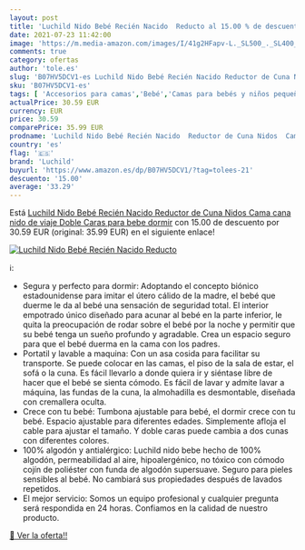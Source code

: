 ```yaml
---
layout: post
title: 'Luchild Nido Bebé Recién Nacido  Reducto al 15.00 % de descuento'
date: 2021-07-23 11:42:00
image: 'https://m.media-amazon.com/images/I/41g2HFapv-L._SL500_._SL400_.jpg'
comments: true
category: ofertas
author: 'tole.es'
slug: 'B07HV5DCV1-es Luchild Nido Bebé Recién Nacido Reductor de Cuna Nidos...'
sku: 'B07HV5DCV1-es'
tags: [ 'Accesorios para camas','Bebé','Camas para bebés y niños pequeños','Dormitorio','Muebles para bebé','Protectores para cunas y camas de bebé','Ropa de cama','bebe','bebé','luchild','nacido','recién', ]
actualPrice: 30.59 EUR
currency: EUR
price: 30.59
comparePrice: 35.99 EUR
prodname: 'Luchild Nido Bebé Recién Nacido  Reductor de Cuna Nidos  Cama cana nido de viaje Doble Caras para bebe dormir'
country: 'es'
flag: '🇪🇸'
brand: 'Luchild'
buyurl: 'https://www.amazon.es/dp/B07HV5DCV1/?tag=tolees-21'
descuento: '15.00'
average: '33.29'
---
```


Está [Luchild Nido Bebé Recién Nacido  Reductor de Cuna Nidos  Cama cana nido de viaje Doble Caras para bebe dormir](https://www.amazon.es/dp/B07HV5DCV1/?tag=tolees-21) con 15.00 de descuento por 30.59 EUR (original: 35.99 EUR) en el siguiente enlace!

[![Luchild Nido Bebé Recién Nacido  Reducto](https://m.media-amazon.com/images/I/41g2HFapv-L._SL500_._SL400_.jpg)](https://www.amazon.es/dp/B07HV5DCV1/?tag=tolees-21)

ℹ️:

- Segura y perfecto para dormir: Adoptando el concepto biónico estadounidense para imitar el útero cálido de la madre, el bebé que duerme le da al bebé una sensación de seguridad total. El interior empotrado único diseñado para acunar al bebé en la parte inferior, le quita la preocupación de rodar sobre el bebé por la noche y permitir que su bebé tenga un sueño profundo y agradable. Crea un espacio seguro para que el bebé duerma en la cama con los padres.
- Portatil y lavable a maquina: Con un asa cosida para facilitar su transporte. Se puede colocar en las camas, el piso de la sala de estar, el sofá o la cuna. Es fácil llevarlo a donde quiera ir y siéntase libre de hacer que el bebé se sienta cómodo. Es fácil de lavar y admite lavar a máquina, las fundas de la cuna, la almohadilla es desmontable, diseñada con cremallera oculta.
- Crece con tu bebé: Tumbona ajustable para bebé, el dormir crece con tu bebé. Espacio ajustable para diferentes edades. Simplemente afloja el cable para ajustar el tamaño. Y doble caras puede cambia a dos cunas con diferentes colores.
- 100% algodón y antialérgico: Luchild nido bebe hecho de 100% algodón, permeabilidad al aire, hipoalergénico, no tóxico con cómodo cojín de poliéster con funda de algodón supersuave. Seguro para pieles sensibles al bebé. No cambiará sus propiedades después de lavados repetidos.
- El mejor servicio: Somos un equipo profesional y cualquier pregunta será respondida en 24 horas. Confiamos en la calidad de nuestro producto.

[🛒 Ver la oferta!!](https://www.amazon.es/dp/B07HV5DCV1/?tag=tolees-21)
